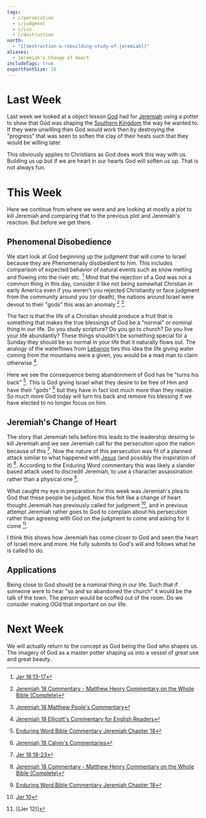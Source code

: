 ```yaml
---
tags:
  - c/persecution
  - c/judgment
  - c/sin
  - c/destruction
north:
  - "[[destruction-&-rebuilding-study-of-jeremiah]]"
aliases:
  - Jeremiah's Change of Heart
includeTags: true
exportFontSize: 10
---
```

# Last Week
Last week we looked at a object lesson [God](God.md) had for [Jeremiah](p-jeremiah.md) using a potter to show that God was shaping the [Southern Kingdom](Southern%20Kingdom.md) the way he wanted to. If they were unwilling then God would work then by destroying the "progress" that was seen to soften the clay of their heats such that they would be willing later.

This obviously applies to Christians as God does work this way with us. Building us up but if we are heart in our hearts God will soften us up. That is not always fun.
# This Week
Here we continue from where we were and are looking at mostly a plot to kill Jeremiah and comparing that to the previous plot and Jeremiah's reaction. But before we get there.

## Phenomenal  Disobedience
We start look at God beginning up the judgment that will come to Israel because they are Phenomenally disobedient to him. This includes comparison of expected behavior of natural events such as snow melting and flowing into the river etc. [^1] Mind that the rejection of a God was not a common thing in this day, consider it like not being somewhat Christian in early America even if you weren't you rejected Christianity or face judgment from the community around you (or death), the nations around Israel were devout to their "gods" this was an anomaly  [^matthew-henry] [^matthew-poole]. 

The fact is that the life of a Christian should produce a fruit that is something that makes the true blessings of God be a "normal" or nominal thing in our life. Do you study scripture? Do you go to church? Do you live your life abundantly?  These things shouldn't be something special for a Sunday they should be so normal in your life that it naturally flows out. The analogy of the waterflows from [Lebanon](Lebanon.md) ties this idea the life giving water coming from the mountains were a given, you would be a mad man to claim otherwise [^ellicott].

Here we see the consequence being abandonment of God has he "turns his back" [^enduring-word]. This is God giving Israel what they desire to be free of Him and have their "gods" [^john-calvin] but they have in fact lost much more than they realize. So much more God today will turn his back and remove his blessing if we have elected to no longer focus on him.

## Jeremiah's Change of Heart
The story that Jeremiah tells before this leads to the leadership desiring to kill Jeremiah and we see Jeremiah call for the persecution upon the nation because of this [^2]. Now the nature of this persecution was fit of a planned attack similar to what happened with [Jesus](../30-Spiritual/33-Resources/33.10-People/jesus.md) (and possibly the inspiration of it) [^matthew-henry]. According to the Enduring Word commentary this was likely a slander based attack used to discredit Jeremiah, to use a character assassination rather than a physical one [^enduring-word].

What caught my eye in preparation for this week was Jeremiah's plea to God that these people be judged. Now this felt like a change of heart thought Jeremiah has previously called for judgment [^3], and in previous attempt Jeremiah rather goes to God to complain about his persecution rather than agreeing with God on the judgment to come and asking for it come [^4].

I think this shows how Jeremiah has come closer to God and seen the heart of Israel more and more. He fully submits to God's will and follows what he is called to do.

## Applications
Being close to God should be a nominal thing in our life. Such that if someone were to hear "so and so abandoned the church" it would be the talk of the town. The person would be scoffed out of the room. Do we consider making OGd that important on our life.

# Next Week
We will actually return to the concept as God being the God who shapes us. The imagery of God as a master potter shaping us into a vessel of great use and great beauty. 

[^1]: [Jer 18:13-17](Jer%2018.md)
[^garner-howes]: [Jeremiah 18 - Garner-Howes Baptist Commentary - Bible Commentaries - StudyLight.org](https://www.studylight.org/commentaries/eng/ghb/jeremiah-18.html)
[^matthew-poole]: [Jeremiah 18 Matthew Poole's Commentary](https://biblehub.com/commentaries/poole/jeremiah/18.htm)
[^ellicott]: [Jeremiah 18 Ellicott's Commentary for English Readers](https://biblehub.com/commentaries/ellicott/jeremiah/18.htm)
[^matthew-henry]: [Jeremiah 18 Commentary - Matthew Henry Commentary on the Whole Bible (Complete)](https://www.biblestudytools.com/commentaries/matthew-henry-complete/jeremiah/18.html)
[^enduring-word]: [Enduring Word Bible Commentary Jeremiah Chapter 18](https://enduringword.com/bible-commentary/jeremiah-18/)
[^john-calvin]: [Jeremiah 18 Calvin's Commentaries](https://biblehub.com/commentaries/calvin/jeremiah/18.htm#:~:text=He%20shews%20here%20what%20we,evil%2C%20as%20Jeremiah%20shews%2C%20prevailed)
[^2]: [Jer 18:18-23](Jer%2018.md)
[^3]: [Jer 10](Jer%2010.md)
[^4]: [[Jer 12]]
